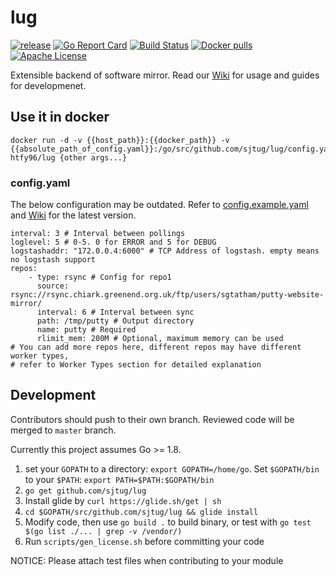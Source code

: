 # lug 
[![release](https://img.shields.io/github/release/sjtug/lug.svg)](https://github.com/sjtug/lug/releases)
[![Go Report Card](https://goreportcard.com/badge/github.com/sjtug/lug)](https://goreportcard.com/report/github.com/sjtug/lug)
[![Build Status](https://travis-ci.org/sjtug/lug.svg)](https://travis-ci.org/sjtug/lug)
[![Docker pulls](https://img.shields.io/docker/pulls/htfy96/lug.svg)](https://hub.docker.com/r/htfy96/lug/)
[![Apache License](https://img.shields.io/github/license/sjtug/lug.svg)](https://github.com/sjtug/lug/blob/master/LICENSE)

Extensible backend of software mirror. Read our [Wiki](https://github.com/sjtug/lug/wiki) for usage and guides for developmenet.

## Use it in docker
```
docker run -d -v {{host_path}}:{{docker_path}} -v {{absolute_path_of_config.yaml}}:/go/src/github.com/sjtug/lug/config.yaml htfy96/lug {other args...}
```

### config.yaml

The below configuration may be outdated. Refer to [config.example.yaml](https://github.com/sjtug/lug/blob/master/config.example.yaml)
and [Wiki](https://github.com/sjtug/lug/wiki/Configuration) for the latest version.

```
interval: 3 # Interval between pollings
loglevel: 5 # 0-5. 0 for ERROR and 5 for DEBUG
logstashaddr: "172.0.0.4:6000" # TCP Address of logstash. empty means no logstash support
repos:
    - type: rsync # Config for repo1
      source: rsync://rsync.chiark.greenend.org.uk/ftp/users/sgtatham/putty-website-mirror/
      interval: 6 # Interval between sync
      path: /tmp/putty # Output directory
      name: putty # Required
      rlimit_mem: 200M # Optional, maximum memory can be used
# You can add more repos here, different repos may have different worker types,
# refer to Worker Types section for detailed explanation
```

## Development

Contributors should push to their own branch. Reviewed code will be merged to `master` branch.

Currently this project assumes Go >= 1.8.

1. set your `GOPATH` to a directory: `export GOPATH=/home/go`. Set `$GOPATH/bin` to your `$PATH`: `export PATH=$PATH:$GOPATH/bin`
2. `go get github.com/sjtug/lug`
3. Install glide by `curl https://glide.sh/get | sh`
3. `cd $GOPATH/src/github.com/sjtug/lug && glide install`
4. Modify code, then use `go build .` to build binary, or test with `go test $(go list ./... | grep -v /vendor/)`
5. Run `scripts/gen_license.sh` before committing your code

NOTICE: Please attach test files when contributing to your module

